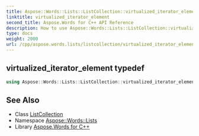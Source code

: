 ```yaml
---
title: Aspose::Words::Lists::ListCollection::virtualized_iterator_element typedef
linktitle: virtualized_iterator_element
second_title: Aspose.Words for C++ API Reference
description: How to use Aspose::Words::Lists::ListCollection::virtualized_iterator_element typedef of Aspose::Words::Lists::ListCollection class in C++.
type: docs
weight: 2000
url: /cpp/aspose.words.lists/listcollection/virtualized_iterator_element/
---
```

## virtualized_iterator_element typedef




```cpp
using Aspose::Words::Lists::ListCollection::virtualized_iterator_element =  typename iterator_holder_type::virtualized_iterator_element
```

## See Also

* Class [ListCollection](../)
* Namespace [Aspose::Words::Lists](../../)
* Library [Aspose.Words for C++](../../../)
